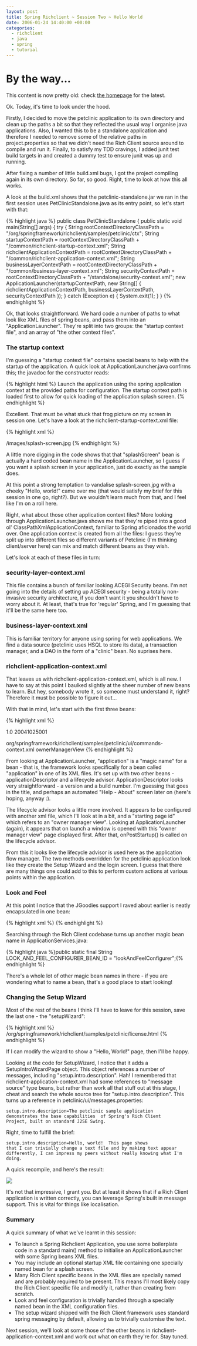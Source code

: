 ```yaml
---
layout: post
title: Spring Richclient ~ Session Two ~ Hello World
date: 2006-01-24 14:40:00 +00:00
categories:
  - richclient 
  - java 
  - spring
  - tutorial
---
```

<div class='alert'><h1>By the way...</h1><p>This content is now pretty old: check <a href='/'>the homepage</a> for the latest.</p></div>
          
<p>Ok. Today, it's time to look under the hood.</p>
<p>Firstly, I decided to move the petclinic application to its own directory and clean up the paths a bit so that they reflected the usual way I organise java applications. Also, I wanted this to be a standalone application and therefore I needed to remove some of the relative paths in project.properties so that we didn't need the Rich Client source around to compile and run it. Finally, to satisfy my TDD cravings, I added junit test build targets in and created a dummy test to ensure junit was up and running. </p>
<p>After fixing a number of little build.xml bugs, I got the project compiling again in its own directory. So far, so good. Right, time to look at how this all works. </p>
<p>A look at the build.xml shows that the petclinic-standalone.jar we ran in the first session uses PetClinicStandalone.java as its entry point, so let's start with that:</p>
<p>{% highlight java %}
public class PetClinicStandalone {
    public static void main(String[] args) {
        try {
            String rootContextDirectoryClassPath = "/org/springframework/richclient/samples/petclinic/ctx";
            String startupContextPath = rootContextDirectoryClassPath + "/common/richclient-startup-context.xml";
            String richclientApplicationContextPath = rootContextDirectoryClassPath
                    + "/common/richclient-application-context.xml";
            String businessLayerContextPath = rootContextDirectoryClassPath + "/common/business-layer-context.xml";
            String securityContextPath = rootContextDirectoryClassPath + "/standalone/security-context.xml";
            new ApplicationLauncher(startupContextPath, new String[] { richclientApplicationContextPath,
                    businessLayerContextPath, securityContextPath });
        } catch (Exception e) {
            System.exit(1);
        }
}
{% endhighlight %}</p>
<p>Ok, that looks straightforward. We hard code a number of paths to what look like XML files of spring beans, and pass them into an "ApplicationLauncher". They're split into two groups: the "startup context file", and an array of "the other context files".</p>
<h3>The startup context</h3>
<p>I'm guessing a "startup context file" contains special beans to help with the startup of the application. A quick look at ApplicationLauncher.java confirms this; the javadoc for the constructor reads:</p>
<p>{% highlight html %}
Launch the application using the spring application context
at the provided paths for configuration. The startup context
path is loaded first to allow for quick loading of the
application splash screen.
{% endhighlight %}</p>
<p>Excellent. That must be what stuck that frog picture on my screen in session one. Let's have a look at the richclient-startup-context.xml file:</p>
<p>{% highlight xml %}
  <beans>
    <bean id="splashScreen" class="org.springframework.richclient.application.SplashScreen" singleton="false"></p>
<property name="imageResourcePath">
        <value>/images/splash-screen.jpg</value>
      </property>
    </bean>
  </beans>
{% endhighlight %}</p>
<p>A little more digging in the code shows that that "splashScreen" bean is actually a hard coded bean name in the ApplicationLauncher, so I guess if you want a splash screen in your application, just do exactly as the sample does.</p>
<p>At this point a strong temptation to vandalise splash-screen.jpg with a cheeky "Hello, world!" came over me (that would satisfy my brief for this session in one go, right?). But we wouldn't learn much from that, and I feel like I'm on a roll here. </p>
<p>Right, what about those other application context files? More looking through ApplicationLauncher.java shows me that they're piped into a good ol' ClassPathXmlApplicationContext, familiar to Spring aficionados the world over. One application context is created from all the files: I guess they're split up into different files so different variants of Petclinic (I'm thinking client/server here) can mix and match different beans as they wish.</p>
<p>Let's look at each of these files in turn: </p>
<h3>security-layer-context.xml</h3>
<p>This file contains a bunch of familiar looking ACEGI Security beans. I'm not going into the details of setting up ACEGI security - being a totally non-invasive security architecture, if you don't want it you shouldn't have to worry about it. At least, that's true for 'regular' Spring, and I'm guessing that it'll be the same here too.</p>
<h3>business-layer-context.xml</h3>
<p>This is familiar territory for anyone using spring for web applications. We find a data source (petclinic uses HSQL to store its data), a transaction manager, and a DAO in the form of a "clinic" bean. No suprises here.</p>
<h3>richclient-application-context.xml</h3>
<p>That leaves us with richclient-application-context.xml, which is all new. I have to say at this point I baulked slightly at the sheer number of new beans to learn. But hey, somebody wrote it, so someone must understand it, right? Therefore it must be possible to figure it out... </p>
<p>With that in mind, let's start with the first three beans:</p>
<p>{% highlight xml %}
  <bean id="application"
    class="org.springframework.richclient.application.Application">
    <constructor-arg index="0">
      <ref bean="applicationDescriptor"/>
    </constructor-arg>
    <constructor-arg index="1">
      <ref bean="petclinicLifecycleAdvisor"/>
    </constructor-arg>
  </bean></p>
<p>  <bean id="applicationDescriptor"
    class="org.springframework.richclient.application.support.DefaultApplicationDescriptor"></p>
<property name="version">
      <value>1.0</value>
    </property>
<property name="buildId">
      <value>20041025001</value>
    </property>
  </bean></p>
<p>  <bean id="petclinicLifecycleAdvisor"
    class="org.springframework.richclient.samples.petclinic.PetClinicLifecycleAdvisor"></p>
<property name="windowCommandBarDefinitions">
      <value>org/springframework/richclient/samples/petclinic/ui/commands-context.xml</value>
    </property>
<property name="startingPageId">
      <value>ownerManagerView</value>
    </property>
  </bean>
{% endhighlight %}</p>
<p>From looking at ApplicationLauncher, "application" is a "magic name" for a bean - that is, the framework looks specifically for a bean called "application" in one of its XML files. It's set up with two other beans - applicationDescriptor and a lifecycle advisor. ApplicationDescriptor looks very straightforward - a version and a build number. I'm guessing that goes in the title, and perhaps an automated "Help - About" screen later on (here's hoping, anyway :).</p>
<p>The lifecycle advisor looks a little more involved. It appears to be configured with another xml file, which I'll look at in a bit, and a "starting page id" which refers to an "owner manager view". Looking at ApplicationLauncher (again), it appears that on launch a window is opened with this "owner manager view" page displayed first. After that, onPostStartup() is called on the lifecycle advisor. </p>
<p>From this it looks like the lifecycle advisor is used here as the application flow manager. The two methods overridden for the petclinic application look like they create the Setup Wizard and the login screen. I guess that there are many things one could add to this to perform custom actions at various points within the application.</p>
<h3>Look and Feel</h3>
<p>At this point I notice that the JGoodies support I raved about earlier is neatly encapsulated in one bean:</p>
<p>{% highlight xml %}
  <bean id="lookAndFeelConfigurer"
    class="org.springframework.richclient.application.config.JGoodiesLooksConfigurer">
<property name="popupDropShadowEnabled" value="false" />
<property name="theme">
      <bean class="com.jgoodies.looks.plastic.theme.ExperienceBlue"/>
    </property>
  </bean>
{% endhighlight %}</p>
<p>Searching through the Rich Client codebase turns up another magic bean name in ApplicationServices.java:</p>
<p>{% highlight java %}public static final String LOOK_AND_FEEL_CONFIGURER_BEAN_ID = "lookAndFeelConfigurer";{% endhighlight %}</p>
<p>There's a whole lot of other magic bean names in there - if you are wondering what to name a bean, that's a good place to start looking!</p>
<h3>Changing the Setup Wizard</h3>
<p>Most of the rest of the beans I think I'll have to leave for this session, save the last one - the "setupWizard":</p>
<p>{% highlight xml %}
  <bean id="setupWizard"
    class="org.springframework.richclient.application.setup.SetupWizard">
<property name="licenseTextLocation">
      <value>/org/springframework/richclient/samples/petclinic/license.html</value>
    </property>
  </bean>
{% endhighlight %}</p>
<p>If I can modify the wizard to show a "Hello, World!" page, then I'll be happy. </p>
<p>Looking at the code for SetupWizard, I notice that it adds a SetupIntroWizardPage object. This object references a number of messages, including "setup.intro.description". Hah! I remembered that richclient-application-context.xml had some references to "message source" type beans, but rather than work all that stuff out at this stage, I cheat and search the whole source tree for "setup.intro.description". This turns up a reference in petclinic/ui/messages.properties:</p>
<p><code>setup.intro.description=The petclinic sample application
demonstrates the base capabilities  of Spring's Rich Client
Project, built on standard J2SE Swing.</code></p>
<p>Right, time to fulfill the brief:</p>
<p><code>setup.intro.description=Hello, world!  This page shows
that I can trivially change a text file and by making text appear
differently, I can impress my peers without really knowing what I'm
doing.</code></p>
<p>A quick recompile, and here's the result:</p>
<p><img src="/files/spring-richclient-2-1.jpg"/></p>
<p>It's not that impressive, I grant you. But at least it shows that if a Rich Client application is written correctly, you can leverage Spring's built in message support. This is vital for things like localisation.</p>
<h3>Summary</h3>
<p>A quick summary of what we've learnt in this session:</p>
<ul>
<li>To launch a Spring Richclient Application, you use some boilerplate code in a standard main() method to initialise an ApplicationLauncher with some Spring beans XML files.</li>
<li>You may include an optional startup XML file containing one specially named bean for a splash screen.</li>
<li>Many Rich Client specific beans in the XML files are specially named and are probably required to be present. This means I'll most likely copy the Rich Client specific file and modify it, rather than creating from scratch.</li>
<li>Look and feel configuration is trivially handled through a specially named bean in the XML configuration files.</li>
<li>The setup wizard shipped with the Rich Client framework uses standard spring messaging by default, allowing us to trivially customise the text.</li>
</ul>
<p>Next session, we'll look at some those of the other beans in richclient-application-context.xml and work out what on earth they're for. Stay tuned.</p>
